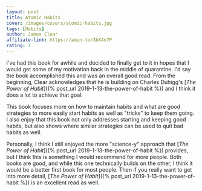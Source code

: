 ```yaml
---
layout: post
title: Atomic Habits
cover: /images/covers/atomic-habits.jpg
tags: [Habits]
author: James Clear
affiliate-link: https://amzn.to/3bX4n7P
rating: 7
---
```


I've had this book for awhile and decided to finally get to it in hopes that I would get some of my motivation back in the middle of quarantine. I'd say the book accomplished this and was an overall good read. From the beginning, Clear acknowledges that he is building on Charles Duhigg's [_The Power of Habit_]({% post_url 2019-1-13-the-power-of-habit %}) and I think it does a lot to achieve that goal.

This book focuses more on how to maintain habits and what are good strategies to more easily start habits as well as "tricks" to keep them going. I also enjoy that this book not only addresses starting and keeping good habits, but also shows where similar strategies can be used to quit bad habits as well.

Personally, I think I still enjoyed the more "science-y" approach that [_The Power of Habit_]({% post_url 2019-1-13-the-power-of-habit %}) provides, but I think this is something I would recommend for more people. Both books are good, and while this one technically builds on the other, I think it would be a better first book for most people. Then if you really want to get into more detail, [_The Power of Habit_]({% post_url 2019-1-13-the-power-of-habit %}) is an excellent read as well.